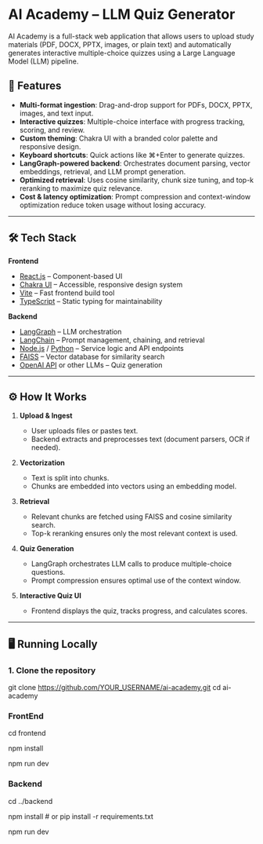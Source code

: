 # AI Academy – LLM Quiz Generator

AI Academy is a full-stack web application that allows users to upload study materials (PDF, DOCX, PPTX, images, or plain text) and automatically generates interactive multiple-choice quizzes using a Large Language Model (LLM) pipeline.

## 🚀 Features

- **Multi-format ingestion**: Drag-and-drop support for PDFs, DOCX, PPTX, images, and text input.
- **Interactive quizzes**: Multiple-choice interface with progress tracking, scoring, and review.
- **Custom theming**: Chakra UI with a branded color palette and responsive design.
- **Keyboard shortcuts**: Quick actions like ⌘+Enter to generate quizzes.
- **LangGraph-powered backend**: Orchestrates document parsing, vector embeddings, retrieval, and LLM prompt generation.
- **Optimized retrieval**: Uses cosine similarity, chunk size tuning, and top-k reranking to maximize quiz relevance.
- **Cost & latency optimization**: Prompt compression and context-window optimization reduce token usage without losing accuracy.

---

## 🛠 Tech Stack

**Frontend**
- [React.js](https://react.dev/) – Component-based UI
- [Chakra UI](https://chakra-ui.com/) – Accessible, responsive design system
- [Vite](https://vitejs.dev/) – Fast frontend build tool
- [TypeScript](https://www.typescriptlang.org/) – Static typing for maintainability

**Backend**
- [LangGraph](https://www.langchain.com/langgraph) – LLM orchestration
- [LangChain](https://www.langchain.com/) – Prompt management, chaining, and retrieval
- [Node.js](https://nodejs.org/) / [Python](https://www.python.org/) – Service logic and API endpoints
- [FAISS](https://faiss.ai/) – Vector database for similarity search
- [OpenAI API](https://platform.openai.com/) or other LLMs – Quiz generation

---


## ⚙️ How It Works

1. **Upload & Ingest**
   - User uploads files or pastes text.
   - Backend extracts and preprocesses text (document parsers, OCR if needed).

2. **Vectorization**
   - Text is split into chunks.
   - Chunks are embedded into vectors using an embedding model.

3. **Retrieval**
   - Relevant chunks are fetched using FAISS and cosine similarity search.
   - Top-k reranking ensures only the most relevant context is used.

4. **Quiz Generation**
   - LangGraph orchestrates LLM calls to produce multiple-choice questions.
   - Prompt compression ensures optimal use of the context window.

5. **Interactive Quiz UI**
   - Frontend displays the quiz, tracks progress, and calculates scores.

---

## 🖥 Running Locally

### 1. Clone the repository
git clone https://github.com/YOUR_USERNAME/ai-academy.git
cd ai-academy

### FrontEnd
cd frontend

npm install

npm run dev

### Backend
cd ../backend

npm install  # or pip install -r requirements.txt

npm run dev  
